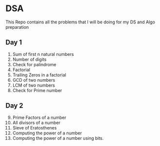 # DSA
This Repo contains all the problems that I will be doing for my DS and Algo preparation 
## Day 1
1) Sum of first n natural numbers
2) Number of digits
3) Check for palindrome
4) Factorial
5) Trailing Zeros in a factorial
6) GCD of two numbers
7) LCM of two numbers
8) Check for Prime number
## Day 2
9) Prime Factors of a number
10) All divisors of a number
11) Sieve of Eratosthenes
12) Computing the power of a number
13) Computing the power of a number using bits.
